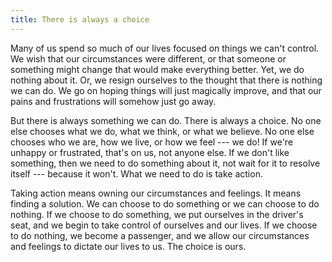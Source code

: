 ```yaml
---
title: There is always a choice
---
```


Many of us spend so much of our lives focused on things we can't control. We wish that our circumstances were different, or that someone or something might change that would make everything better. Yet, we do nothing about it. Or, we resign ourselves to the thought that there is nothing we can do. We go on hoping things will just magically improve, and that our pains and frustrations will somehow just go away.

But there is always something we can do. There is always a choice. No one else chooses what we do, what we think, or what we believe. No one else chooses who we are, how we live, or how we feel --- we do! If we're unhappy or frustrated, that's on us, not anyone else. If we don't like something, then we need to do something about it, not wait for it to resolve itself --- because it won't. What we need to do is take action.

Taking action means owning our circumstances and feelings. It means finding a solution. We can choose to do something or we can choose to do nothing. If we choose to do something, we put ourselves in the driver's seat, and we begin to take control of ourselves and our lives. If we choose to do nothing, we become a passenger, and we allow our circumstances and feelings to dictate our lives to us. The choice is ours.
